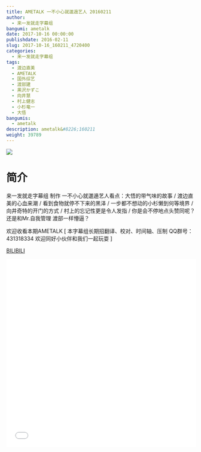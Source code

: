 ```yaml
---
title: AMETALK 一不小心就邋遢艺人 20160211
author: 
  - 来一发就走字幕组
bangumi: ametalk
date: 2017-10-16 00:00:00
publishdate: 2016-02-11
slug: 2017-10-16_160211_4720400
categories: 
  - 来一发就走字幕组
tags: 
  - 渡边直美
  - AMETALK
  - 国外综艺
  - 渡部建
  - 黒沢かずこ
  - 向井慧
  - 村上健志
  - 小杉竜一
  - 大悟
bangumis: 
  - ametalk
description: ametalk&#8226;160211
weight: 39789
---
```


![](https://i.imgur.com/VUqjyQd.jpg)

# 简介  
来一发就走字幕组 制作 一不小心就邋遢艺人看点：大悟的带气味的故事 / 渡边直美的心血来潮 / 看到食物就停不下来的黑泽 / 一步都不想动的小杉懒到何等境界 / 向井奇特的开门的方式 / 村上的忘记性更是令人发指 / 你是会不停地点头赞同呢？ 还是和Mr.自我管理 渡部一样懵逼？	
欢迎收看本期AMETALK [ 本字幕组长期招翻译、校对、时间轴、压制   QQ群号：431318334 欢迎同好小伙伴和我们一起玩耍 ]


  [BILIBILI](https://www.bilibili.com/video/av4720400/)


  <iframe src="//www.bilibili.com/html/html5player.html?cid=7657899&aid=4720400" width="100%" height="500" frameborder="0" allowfullscreen="allowfullscreen"></iframe>
